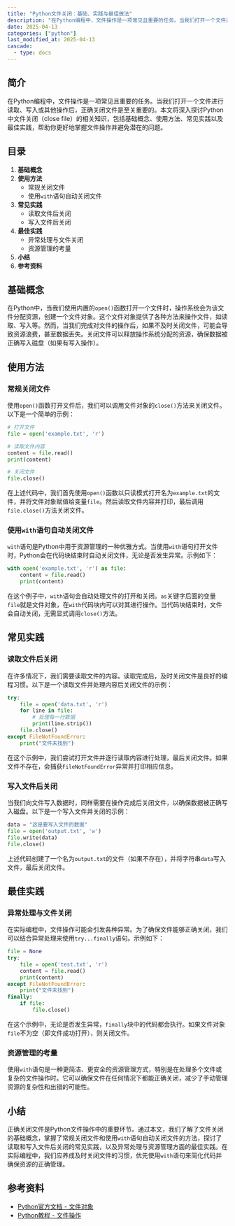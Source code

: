 ```yaml
---
title: "Python文件关闭：基础、实践与最佳做法"
description: "在Python编程中，文件操作是一项常见且重要的任务。当我们打开一个文件进行读取、写入或其他操作后，正确关闭文件是至关重要的。本文将深入探讨Python中文件关闭（close file）的相关知识，包括基础概念、使用方法、常见实践以及最佳实践，帮助你更好地掌握文件操作并避免潜在的问题。"
date: 2025-04-13
categories: ["python"]
last_modified_at: 2025-04-13
cascade:
  - type: docs
---
```



## 简介
在Python编程中，文件操作是一项常见且重要的任务。当我们打开一个文件进行读取、写入或其他操作后，正确关闭文件是至关重要的。本文将深入探讨Python中文件关闭（close file）的相关知识，包括基础概念、使用方法、常见实践以及最佳实践，帮助你更好地掌握文件操作并避免潜在的问题。

<!-- more -->
## 目录
1. **基础概念**
2. **使用方法**
    - 常规关闭文件
    - 使用`with`语句自动关闭文件
3. **常见实践**
    - 读取文件后关闭
    - 写入文件后关闭
4. **最佳实践**
    - 异常处理与文件关闭
    - 资源管理的考量
5. **小结**
6. **参考资料**

## 基础概念
在Python中，当我们使用内置的`open()`函数打开一个文件时，操作系统会为该文件分配资源，创建一个文件对象。这个文件对象提供了各种方法来操作文件，如读取、写入等。然而，当我们完成对文件的操作后，如果不及时关闭文件，可能会导致资源浪费，甚至数据丢失。关闭文件可以释放操作系统分配的资源，确保数据被正确写入磁盘（如果有写入操作）。

## 使用方法

### 常规关闭文件
使用`open()`函数打开文件后，我们可以调用文件对象的`close()`方法来关闭文件。以下是一个简单的示例：

```python
# 打开文件
file = open('example.txt', 'r')

# 读取文件内容
content = file.read()
print(content)

# 关闭文件
file.close()
```

在上述代码中，我们首先使用`open()`函数以只读模式打开名为`example.txt`的文件，并将文件对象赋值给变量`file`。然后读取文件内容并打印，最后调用`file.close()`方法关闭文件。

### 使用`with`语句自动关闭文件
`with`语句是Python中用于资源管理的一种优雅方式。当使用`with`语句打开文件时，Python会在代码块结束时自动关闭文件，无论是否发生异常。示例如下：

```python
with open('example.txt', 'r') as file:
    content = file.read()
    print(content)
```

在这个例子中，`with`语句会自动处理文件的打开和关闭。`as`关键字后面的变量`file`就是文件对象，在`with`代码块内可以对其进行操作。当代码块结束时，文件会自动关闭，无需显式调用`close()`方法。

## 常见实践

### 读取文件后关闭
在许多情况下，我们需要读取文件的内容。读取完成后，及时关闭文件是良好的编程习惯。以下是一个读取文件并处理内容后关闭文件的示例：

```python
try:
    file = open('data.txt', 'r')
    for line in file:
        # 处理每一行数据
        print(line.strip())
    file.close()
except FileNotFoundError:
    print("文件未找到")
```

在这个示例中，我们尝试打开文件并逐行读取内容进行处理，最后关闭文件。如果文件不存在，会捕获`FileNotFoundError`异常并打印相应信息。

### 写入文件后关闭
当我们向文件写入数据时，同样需要在操作完成后关闭文件，以确保数据被正确写入磁盘。以下是一个写入文件并关闭的示例：

```python
data = "这是要写入文件的数据"
file = open('output.txt', 'w')
file.write(data)
file.close()
```

上述代码创建了一个名为`output.txt`的文件（如果不存在），并将字符串`data`写入文件，最后关闭文件。

## 最佳实践

### 异常处理与文件关闭
在实际编程中，文件操作可能会引发各种异常。为了确保文件能够正确关闭，我们可以结合异常处理来使用`try...finally`语句。示例如下：

```python
file = None
try:
    file = open('test.txt', 'r')
    content = file.read()
    print(content)
except FileNotFoundError:
    print("文件未找到")
finally:
    if file:
        file.close()
```

在这个示例中，无论是否发生异常，`finally`块中的代码都会执行。如果文件对象`file`不为空（即文件成功打开），则关闭文件。

### 资源管理的考量
使用`with`语句是一种更简洁、更安全的资源管理方式，特别是在处理多个文件或复杂的文件操作时。它可以确保文件在任何情况下都能正确关闭，减少了手动管理资源的复杂性和出错的可能性。

## 小结
正确关闭文件是Python文件操作中的重要环节。通过本文，我们了解了文件关闭的基础概念，掌握了常规关闭文件和使用`with`语句自动关闭文件的方法，探讨了读取和写入文件后关闭的常见实践，以及异常处理与资源管理方面的最佳实践。在实际编程中，我们应养成及时关闭文件的习惯，优先使用`with`语句来简化代码并确保资源的正确管理。

## 参考资料
- [Python官方文档 - 文件对象](https://docs.python.org/3/library/io.html#file-objects)
- [Python教程 - 文件操作](https://www.runoob.com/python3/python3-file-methods.html)